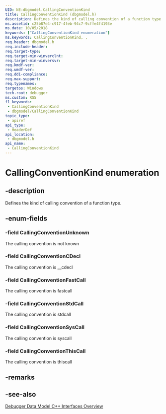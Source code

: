 ```yaml
---
UID: NE:dbgmodel.CallingConventionKind
title: CallingConventionKind (dbgmodel.h)
description: Defines the kind of calling convention of a function type.
ms.assetid: c25b87e4-c917-4feb-94c7-9cffe4f4193e
ms.date: 10/05/2018
keywords: ["CallingConventionKind enumeration"]
ms.keywords: CallingConventionKind, ,
req.header: dbgmodel.h
req.include-header: 
req.target-type: 
req.target-min-winverclnt: 
req.target-min-winversvr: 
req.kmdf-ver: 
req.umdf-ver: 
req.ddi-compliance: 
req.max-support: 
req.typenames: 
targetos: Windows
tech.root: debugger
ms.custom: RS5
f1_keywords:
 - CallingConventionKind
 - dbgmodel/CallingConventionKind
topic_type:
 - apiref
api_type:
 - HeaderDef
api_location:
 - dbgmodel.h
api_name:
 - CallingConventionKind
---
```


# CallingConventionKind enumeration


## -description

Defines the kind of calling convention of a function type.

## -enum-fields

### -field CallingConventionUnknown

The calling convention is not known

### -field CallingConventionCDecl

The calling convention is __cdecl

### -field CallingConventionFastCall 

The calling convention is fastcall

### -field CallingConventionStdCall 

The calling convention is stdcall

### -field CallingConventionSysCall 

The calling convention is syscall

### -field CallingConventionThisCall 

The calling convention is thiscall

## -remarks

## -see-also

[Debugger Data Model C++ Interfaces Overview](https://docs.microsoft.com/windows-hardware/drivers/debugger/data-model-cpp-overview)

